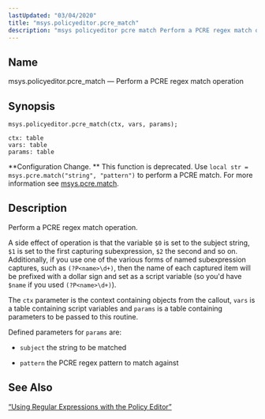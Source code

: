 ```yaml
---
lastUpdated: "03/04/2020"
title: "msys.policyeditor.pcre_match"
description: "msys policyeditor pcre match Perform a PCRE regex match operation msys policyeditor pcre match ctx vars params Configuration Change This function is deprecated Use local str msys pcre match string pattern to perform a PCRE match For more information see msys pcre match Perform a PCRE regex match operation A..."
---
```


<a name="lua.ref.msys.policyeditor.pcre_match"></a> 
## Name

msys.policyeditor.pcre_match — Perform a PCRE regex match operation

<a name="idp24961792"></a> 
## Synopsis

`msys.policyeditor.pcre_match(ctx, vars, params);`

```
ctx: table
vars: table
params: table
```

**Configuration Change. ** This function is deprecated. Use `local str = msys.pcre.match("string", "pattern")` to perform a PCRE match. For more information see [msys.pcre.match](/momentum/3/3-reference/3-reference-lua-ref-msys-pcre-match).

<a name="idp24967136"></a> 
## Description

Perform a PCRE regex match operation.

A side effect of operation is that the variable `$0` is set to the subject string, `$1` is set to the first capturing subexpression, `$2` the second and so on. Additionally, if you use one of the various forms of named subexpression captures, such as `(?P<name>\d+)`, then the name of each captured item will be prefixed with a dollar sign and set as a script variable (so you'd have `$name` if you used `(?P<name>\d+)`).

The `ctx` parameter is the context containing objects from the callout, `vars` is a table containing script variables and `params` is a table containing parameters to be passed to this routine.

Defined parameters for `params` are:

*   `subject` the string to be matched

*   `pattern` the PCRE regex pattern to match against

<a name="idp24977760"></a> 
## See Also

[“Using Regular Expressions with the Policy Editor”](/momentum/3/3-reference/web-3-policy-editor#web3.policy.editor.regex)